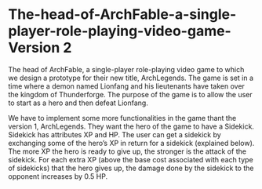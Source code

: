 # The-head-of-ArchFable-a-single-player-role-playing-video-game- Version 2
The head of ArchFable, a single-player role-playing video game to which we design a prototype for their new title, ArchLegends. The game is set in a time where a demon named Lionfang and his lieutenants have taken over the kingdom of Thunderforge. The purpose of the game is to allow the user to start as a hero and then defeat Lionfang.

We have to implement some more functionalities in the game thant the version 1, ArchLegends. They want the hero of the
game to have a Sidekick. Sidekick has attributes XP and HP. The user can get a sidekick by exchanging some of the hero’s XP in return for a sidekick (explained below). The more XP the hero is ready to give up, the stronger is the attack of the sidekick. For each extra XP (above the base cost associated with each type of sidekicks) that the hero gives up, the damage done by the sidekick to the opponent increases by 0.5 HP. 
